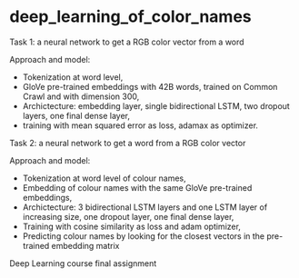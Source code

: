 # deep_learning_of_color_names

Task 1: a neural network to get a RGB color vector from a word

Approach and model:

- Tokenization at word level,
- GloVe pre-trained embeddings with 42B words, trained on Common Crawl and with dimension 300,
- Archictecture: embedding layer, single bidirectional LSTM, two dropout layers, one final dense layer,
- training with mean squared error as loss, adamax as optimizer.

Task 2: a neural network to get a word from a RGB color vector

Approach and model:

- Tokenization at word level of colour names,
- Embedding of colour names with the same GloVe pre-trained embeddings,
- Archictecture: 3 bidirectional LSTM layers and one LSTM layer of increasing size, one dropout layer, one final dense layer,
- Training with cosine similarity as loss and adam optimizer,
- Predicting colour names by looking for the closest vectors in the pre-trained embedding matrix

Deep Learning course final assignment
